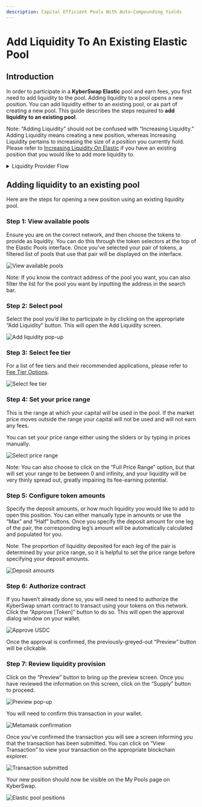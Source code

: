 ```yaml
---
description: Capital Efficient Pools With Auto-Compounding Yields
---
```


# Add Liquidity To An Existing Elastic Pool

## Introduction

In order to participate in a **KyberSwap Elastic** pool and earn fees, you first need to add liquidity to the pool. Adding liquidity to a pool opens a new position. You can add liquidity either to an existing pool, or as part of creating a new pool. This guide describes the steps required to **add liquidity to an existing pool**.

Note: “Adding Liquidity” should not be confused with “Increasing Liquidity.” Adding Liquidity means creating a new position, whereas Increasing Liquidity pertains to increasing the size of a position you currently hold. Please refer to [Increasing Liquidity On Elastic](increasing-liquidity-on-elastic.md) if you have an existing position that you would like to add more liquidity to.

<details>

<summary>Liquidity Provider Flow</summary>

Still deciding on which solution suits you best?&#x20;

* **Overview**: [Earn Yield By Contributing Liquidity](../../../kyberswap-solutions/kyberswap-interface/user-guides/earn-yield-by-contributing-liquidity.md)
* **Detailed comparison**:  [Classic vs Elastic](../../classic-vs-elastic/)&#x20;

#### Next steps

1. [Connect Your Wallet](../../../kyberswap-solutions/kyberswap-interface/user-guides/connect-your-wallet.md)
2. [Switching Networks](../../../kyberswap-solutions/kyberswap-interface/user-guides/selecting-preferred-network.md)
3. [Elastic Pool Creation ](elastic-pool-creation.md)****
4. **Add Liquidity To An Existing Elastic Pool <-**
5. [Increasing Liquidity On Elastic](increasing-liquidity-on-elastic.md)
6. [Elastic Fee Collection](elastic-fee-collection.md)
7. [Yield Farming On Elastic](yield-farming-on-elastic.md)
8. [Removing Liquidity On Elastic](removing-liquidity-on-elastic.md)

</details>

## Adding liquidity to an existing pool

Here are the steps for opening a new position using an existing liquidity pool.

### **Step 1**: View available pools

Ensure you are on the correct network, and then choose the tokens to provide as liquidity. You can do this through the token selectors at the top of the Elastic Pools interface. Once you’ve selected your pair of tokens, a filtered list of pools that use that pair will be displayed on the interface.

![View available pools](https://support.kyberswap.com/hc/article\_attachments/14197115708185)

Note: If you know the contract address of the pool you want, you can also filter the list for the pool you want by inputting the address in the search bar.

### **Step 2**: Select pool

Select the pool you’d like to participate in by clicking on the appropriate “Add Liquidity” button. This will open the Add Liquidity screen.

![Add liquidity pop-up](https://support.kyberswap.com/hc/article\_attachments/14197098964249)

### **Step 3**: Select fee tier&#x20;

For a list of fee tiers and their recommended applications, please refer to [Fee Tier Options](elastic-pool-creation.md#fee-tier-options).

![Select fee tier](https://support.kyberswap.com/hc/article\_attachments/14197115918873)

### **Step 4**: Set your price range

This is the range at which your capital will be used in the pool. If the market price moves outside the range your capital will not be used and will not earn any fees.

You can set your price range either using the sliders or by typing in prices manually.

![Select price range](https://support.kyberswap.com/hc/article\_attachments/14197115971993)

Note: You can also choose to click on the “Full Price Range” option, but that will set your range to be between 0 and infinity, and your liquidity will be very thinly spread out, greatly impairing its fee-earning potential.

### **Step 5**: Configure token amounts

Specify the deposit amounts, or how much liquidity you would like to add to open this position. You can either manually type in amounts or use the “Max” and “Half” buttons. Once you specify the deposit amount for one leg of the pair, the corresponding leg’s amount will be automatically calculated and populated for you.

Note: The proportion of liquidity deposited for each leg of the pair is determined by your price range, so it is helpful to set the price range before specifying your deposit amounts.

![Deposit amounts](https://support.kyberswap.com/hc/article\_attachments/14197116099097)

### **Step 6**: Authorize contract

If you haven’t already done so, you will need to need to authorize the KyberSwap smart contract to transact using your tokens on this network. Click the “Approve \[Token]” button to do so. This will open the approval dialog window on your wallet.

![Approve USDC](https://support.kyberswap.com/hc/article\_attachments/14197099433625)

Once the approval is confirmed, the previously-greyed-out “Preview” button will be clickable.

### **Step 7**: Review liquidity provision

Click on the “Preview” button to bring up the preview screen. Once you have reviewed the information on this screen, click on the “Supply” button to proceed.

![Preview pop-up](https://support.kyberswap.com/hc/article\_attachments/14197099595545)

You will need to confirm this transaction in your wallet.

![Metamask confirmation](https://support.kyberswap.com/hc/article\_attachments/14197099648409)

Once you’ve confirmed the transaction you will see a screen informing you that the transaction has been submitted. You can click on “View Transaction” to view your transaction on the appropriate blockchain explorer.

![Transaction submitted](https://support.kyberswap.com/hc/article\_attachments/14197099789209)

Your new position should now be visible on the My Pools page on KyberSwap.

![Elastic pool positions](https://support.kyberswap.com/hc/article\_attachments/14197099857049)
